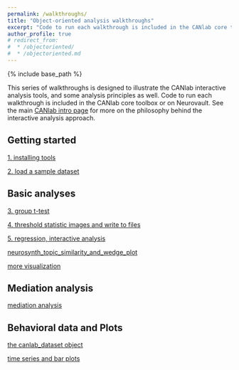 ```yaml
---
permalink: /walkthroughs/
title: "Object-oriented analysis walkthroughs"
excerpt: "Code to run each walkthrough is included in the CANlab core toolbox or on Neurovault."
author_profile: true
# redirect_from:
#  * /objectoriented/
#  * /objectoriented.md
---
```

{% include base_path %}

This series of walkthroughs is designed to illustrate the CANlab interactive analysis tools, and some analysis principles as well.
Code to run each walkthrough is included in the CANlab core toolbox or on Neurovault. See the main [CANlab intro page](/) for more on the philosophy behind the interactive analysis approach.

## Getting started

[1. installing tools](canlab_help_1_installing_tools.html)

[2. load a sample dataset](canlab_help_2_load_a_sample_dataset/canlab_help_2_load_a_sample_dataset.html)

## Basic analyses

[3. group t-test](canlab_help_3_voxelwise_t_test_walkthrough/canlab_help_3_voxelwise_t_test_walkthrough.html)

[4. threshold statistic images and write to files ](canlab_help_4_write_data_to_image_file_format/canlab_help_4_write_data_to_image_file_format.html)

[5. regression, interactive analysis](canlab_help_5_regression_walkthrough/canlab_help_5_regression_walkthrough.html)

[neurosynth_topic_similarity_and_wedge_plot](neurosynth_topic_similarity_and_wedge_plot/neurosynth_topic_similarity_and_wedge_plot.html)

[more visualization](visualize_neuroimaging_data/visualize_neuroimaging_data.html)

## Mediation analysis

[mediation analysis](mediation_example_script_1/mediation_example_script_1.html)


## Behavioral data and Plots

[the canlab_dataset object](canlab_dataset_basic_usage/canlab_dataset_basic_usage.html)

[time series and bar plots](atlas_2012_behavioral_plot_example_figure/atlas_2012_behavioral_plot_example_figure.html)

